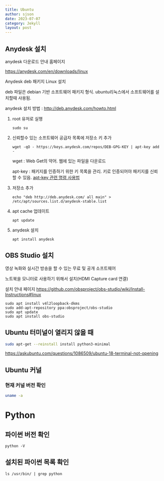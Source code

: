```yaml
---
title: Ubuntu
author: sjson
date: 2023-07-07
category: Jekyll
layout: post
---
```




Anydesk 설치
-------------

anydesk 다운로드 안내 홈페이지

https://anydesk.com/en/downloads/linux

Anydesk deb 패키지 Linux 설치



deb 파일은 debian 기반 소프트웨어 패키지 형식. ubuntu리눅스에서 소프트웨어를 설치할때 사용됨. 

anydesk 설치 방법 : http://deb.anydesk.com/howto.html

1. root 유저로 실행
   ```
   sudo su
   ```

2. 신뢰할수 있는 소프트웨어 공급자 목록에 저장소 키 추가

   ```
   wget -qO - https://keys.anydesk.com/repos/DEB-GPG-KEY | apt-key add -
   ```

   wget : Web Get의 약어. 웹에 있는 파일을 다운로드

   apt-key : 패키지를 인증하기 위한 키 목록을 관리. 키로 인증되어야 패키지를 신뢰할 수 있음. [apt-key 관련 명령 사용법](https://weftnwarp.kr/site-it/archives/%EC%9A%B0%EB%B6%84%ED%88%ACubuntu-%ED%8C%A8%ED%82%A4%EC%A7%80-%EA%B4%80%EB%A6%AC-apt-key-%EB%AA%85%EB%A0%B9-%EC%82%AC%EC%9A%A9%EB%B2%95/)

   

3. 저장소 추가

   ```
   echo "deb http://deb.anydesk.com/ all main" > /etc/apt/sources.list.d/anydesk-stable.list
   ```

   

4. apt cache 업데이트

   ```
   apt update
   ```

   

5. anydesk 설치

   ```
   apt install anydesk
   ```



## OBS Studio 설치

영상 녹화와 실시간 방송을 할 수 있는 무료 및 공개 소프트웨어

노트북을 모니터로 사용하기 위해서 설치(HDMI Capture card 연결)

설치 안내 페이지 https://github.com/obsproject/obs-studio/wiki/Install-Instructions#linux

```
sudo apt install v4l2loopback-dkms
sudo add-apt-repository ppa:obsproject/obs-studio
sudo apt update
sudo apt install obs-studio
```



## Ubuntu 터미널이 열리지 않을 때

```bash
sudo apt-get --reinstall install python3-minimal
```

https://askubuntu.com/questions/1086509/ubuntu-18-terminal-not-opening



## Ubuntu 커널 

### 현재 커널 버전 확인

```bash
uname -a
```



# Python



## 파이썬 버전 확인

```
python -V
```



## 설치된 파이썬 목록 확인

```
ls /usr/bin/ | grep python
```

